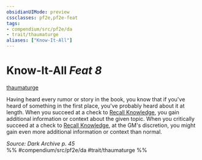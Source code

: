 ```yaml
---
obsidianUIMode: preview
cssclasses: pf2e,pf2e-feat
tags:
- compendium/src/pf2e/da
- trait/thaumaturge
aliases: ["Know-It-All"]
---
```

# Know-It-All  *Feat 8*  
[thaumaturge](rules/traits/thaumaturge-da.md "Thaumaturge Class Trait")  


Having heard every rumor or story in the book, you know that if you've heard of something in the first place, you've probably heard about it at length. When you succeed at a check to [Recall Knowledge](rules/actions/recall-knowledge.md), you gain additional information or context about the given topic. When you critically succeed at a check to [Recall Knowledge](rules/actions/recall-knowledge.md), at the GM's discretion, you might gain even more additional information or context than normal.

*Source: Dark Archive p. 45*  
%% #compendium/src/pf2e/da #trait/thaumaturge %%